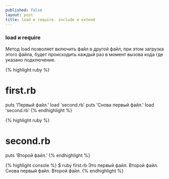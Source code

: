```yaml
---
published: false
layout: post
title: load и require. include и extend
---
```

### load и require
Метод load позволяет включить файл в другой файл, при этом загрузка этого файла, будет происходить каждый раз в момент вызова кода где указано подключение.

{% highlight ruby %}
# first.rb
puts 'Первый файл.'
load 'second.rb'
puts 'Снова первый файл.'
load 'second.rb'
{% endhighlight %}

{% highlight ruby %}
# second.rb
puts 'Второй файл.'
{% endhighlight %}

{% highlight console %}
$ ruby first.rb
Это первый файл.
Второй файл.
Снова первый файл.
Второй файл.
{% endhighlight %}

